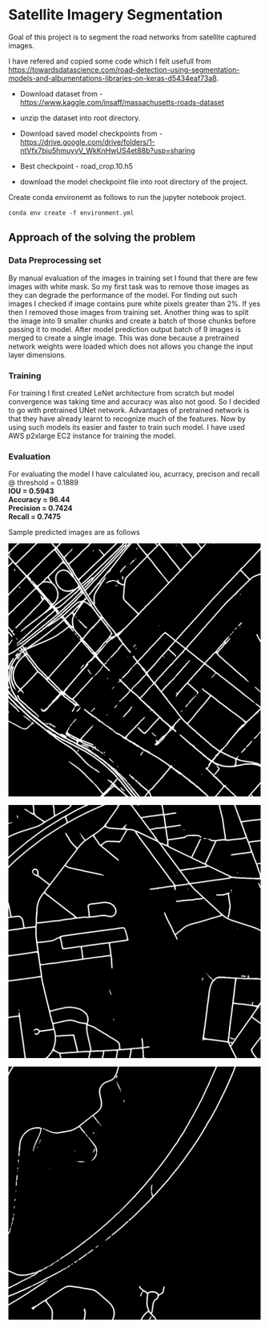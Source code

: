 # Satellite Imagery Segmentation 

Goal of this project is to segment the road networks from satellite captured images.<br/>

I have refered and copied some code which I felt usefull from 
https://towardsdatascience.com/road-detection-using-segmentation-models-and-albumentations-libraries-on-keras-d5434eaf73a8. 

* Download dataset from - https://www.kaggle.com/insaff/massachusetts-roads-dataset

* unzip the dataset into root directory.

* Download saved model checkpoints from - https://drive.google.com/drive/folders/1-ntVfx7bju5hmuyvV_WkKnHwUS4et88b?usp=sharing 

* Best checkpoint - road_crop.10.h5

* download the model checkpoint file into root directory of the project.

Create conda environemt as follows to run the jupyter notebook project. 
```
conda env create -f environment.yml
```

## Approach of the solving the problem 

### Data Preprocessing set

By manual evaluation of the images in training set I found that there are few images with white mask. So my first task was to remove those images as they can degrade the performance of the model. For finding out such images I checked if image contains pure white pixels greater than 2%. If yes then I removed those images from training set. 
Another thing was to split the image into 9 smaller chunks and create a batch of those chunks before passing it to model. After model prediction output batch of 9 images is merged to create a single image. This was done because a pretrained network weights were loaded which does not allows you change the input layer dimensions.

### Training

For training I first created LeNet architecture from scratch but model convergence was taking time and accuracy was also not good. So I decided to go with pretrained UNet network. Advantages of pretrained network is that they have already learnt to recognize much of the features. Now by using such models its easier and faster to train such model. I have used AWS p2xlarge  EC2 instance for training the model.

### Evaluation

For evaluating the model I have calculated iou, acurracy, precison and recall @ threshold = 0.1889<br/>
**IOU = 0.5943**<br/>
**Accuracy = 96.44**<br/>
**Precision = 0.7424**<br/>
**Recall = 0.7475**<br/>

Sample predicted images are as follows

![Test Image 1](prediction/img-1.png)

![Test Image 2](prediction/img-2.png)

![Test Image 3](prediction/img-3.png)